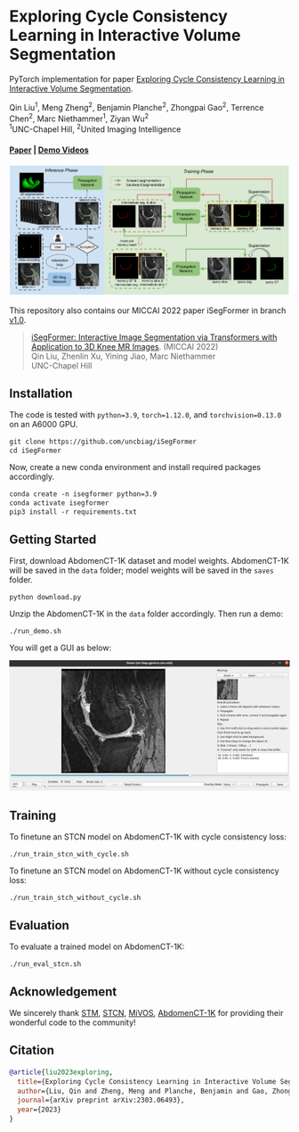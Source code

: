 # Exploring Cycle Consistency Learning in Interactive Volume Segmentation
PyTorch implementation for paper 
[Exploring Cycle Consistency Learning in Interactive Volume Segmentation](https://arxiv.org/abs/2303.06493). 

Qin Liu<sup>1</sup>,
Meng Zheng<sup>2</sup>,
Benjamin Planche<sup>2</sup>,
Zhongpai Gao<sup>2</sup>,
Terrence Chen<sup>2</sup>,
Marc Niethammer<sup>1</sup>, 
Ziyan Wu<sup>2</sup> <br>
<sup>1</sup>UNC-Chapel Hill, <sup>2</sup>United Imaging Intelligence</sup> <br>
#### [Paper](https://arxiv.org/abs/2303.06493) | [Demo Videos](https://drive.google.com/drive/folders/1bPLn7ZsZB3xRKNhxOB0ewWX3rlxp2pK_?usp=sharing)

<p align="center">
  <img src="./assets/framework.png" alt="drawing", width="780"/>
</p>

This repository also contains our MICCAI 2022 paper iSegFormer in branch [v1.0](https://github.com/uncbiag/iSegFormer/tree/v1.0). 
> [iSegFormer: Interactive Image Segmentation via Transformers with Application to 3D Knee MR Images](https://arxiv.org/abs/2112.11325). (MICCAI 2022) <br>
> Qin Liu,
> Zhenlin Xu,
> Yining Jiao,
> Marc Niethammer <br>
> UNC-Chapel Hill <br>

## Installation
The code is tested with ``python=3.9``, ``torch=1.12.0``, and ``torchvision=0.13.0`` on an A6000 GPU.
```
git clone https://github.com/uncbiag/iSegFormer
cd iSegFormer
```
Now, create a new conda environment and install required packages accordingly.
```
conda create -n isegformer python=3.9
conda activate isegformer
pip3 install -r requirements.txt
```

## Getting Started
First, download AbdomenCT-1K dataset and model weights. AbdomenCT-1K will be saved in the ``data`` folder; model weights will be saved in the ``saves`` folder.
```
python download.py
```
Unzip the AbdomenCT-1K in the ``data`` folder accordingly. Then run a demo:
```
./run_demo.sh
```
You will get a GUI as below: 
<p align="center">
  <img src="./assets/ivos_gui.png" alt="drawing", width="700"/>
</p>

## Training
To finetune an STCN model on AbdomenCT-1K with cycle consistency loss:
```
./run_train_stcn_with_cycle.sh
```
To finetune an STCN model on AbdomenCT-1K without cycle consistency loss:
```
./run_train_stch_without_cycle.sh
```

## Evaluation
To evaluate a trained model on AbdomenCT-1K:
```
./run_eval_stcn.sh
```

## Acknowledgement

We sincerely thank [STM](https://github.com/seoungwugoh/STM), [STCN](https://github.com/hkchengrex/STCN), [MiVOS](https://github.com/hkchengrex/MiVOS), [AbdomenCT-1K](https://github.com/JunMa11/AbdomenCT-1K) for providing their wonderful code to the community!


## Citation
```bibtex
@article{liu2023exploring,
  title={Exploring Cycle Consistency Learning in Interactive Volume Segmentation},
  author={Liu, Qin and Zheng, Meng and Planche, Benjamin and Gao, Zhongpai and Chen, Terrence and Niethammer, Marc and Wu, Ziyan},
  journal={arXiv preprint arXiv:2303.06493},
  year={2023}
}
```
